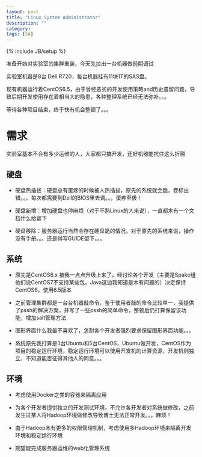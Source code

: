 ```yaml
---
layout: post
title: "Linux System Administrator"
description: ""
category:
tags: [SA]
---
```

{% include JB/setup %}

准备开始对实验室的集群重装，今天先拉出一台机器做前期调试

实验室机器是8台 Dell R720，每台机器挂有11块1T的SAS盘。

现有机器运行着CentOS6.5，由于曾经恶劣的开发使用策略and历史遗留问题，导致后期开发使用存在着相当大的隐患，各种整理系统已经无法弥补。。。

等待各种项目结束，终于快有机会整顿了。。。

# 需求

实验室基本不会有多少运维的人，大家都只搞开发，还好机器能抗住这么折腾

## 硬盘

 - 硬盘热插拔：硬盘总有蛋疼的时候被人热插拔，原先的系统就会跪，卷标出错。。。每次都需要到Dell的BIOS里去调。。。蛋疼至极！

 - 硬盘新增：增加硬盘也停麻烦（对于不熟Linux的人来说），一直都木有一个文档什么给留下

 - 硬盘移除：服务器运行当然会存在硬盘跪的情况，对于原先的系统来说，操作没有手册。。。还是得写GUIDE留下。。。

## 系统

 - 原先是CentOS6.x 被我一点点升级上来了，经讨论各个开发（主要是Spake组他们说CentOS7不支持某些包，Java这边我知道是木有问题的）决定保持CentOS6，使用6.5版本

 - 之前管理集群都是一台台机器敲命令，鉴于使用者敲的命令比较单一，我提供了pssh的解决方案，并写了一些pssh的简单命令，整顿后仍打算保留该功能，增加salt管理方法

 - 图形界面什么我最不喜欢了，怎耐各个开发者强烈要求保留图形界面功能。。。

 - 系统原先我打算是3台Ubuntu和5台CentOS，Ubuntu做开发，CentOS作为项目的稳定运行环境，稳定运行环境可以使用开发机的计算资源，开发机则独立，不知道能否征得其他人的同意。。。

## 环境

 - 考虑使用Docker之类的容器来隔离应用

 - 为各个开发者提供独立的开发测试环境，不允许各开发者对系统做修改，之前发生过某人将Hadoop环境做修改导致博士无法正常开发。。。麻烦！

 - 由于Hadoop木有更多的权限管理机制，考虑使用多Hadoop环境来隔离开发环境和稳定运行环境

 - 期望能完成服务器运维的web化管理系统
